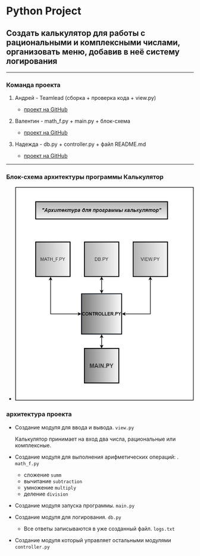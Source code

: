 # Python Project

## Создать калькулятор для работы с рациональными и комплексными числами, организовать меню, добавив в неё систему логирования
***
### Команда проекта

1. Андрей - Teamlead (сборка + проверка кода + view.py)
    * [проект на GitHub](https://github.com/AZavershinskiy/Calculator_sem07.git)

2. Валентин - math_f.py + main.py + блок-схема 
    * [проект на GitHub](https://github.com/ValentinGolban99/Calculator_sem07.git)

3. Надежда - db.py + controller.py + файл README.md
    * [проект на GitHub](https://github.com/NadezhdaBrin/Calculator_sem07.git)

***
 ### Блок-схема архитектуры программы Калькулятор
* ![Блок-схема архитектуры программы Калькулятор](block_diagram.png)



### архитектура проекта

* Создание модуля для ввода и вывода. `view.py`

   Калькулятор принимает на вход два числа, рациональные или комплексные.

* Создание модуля для выполнения арифметических операций: . `math_f.py`
    - сложение   `summ`
    - вычитание  `subtraction`
    - умножение  `multiply`
    - деление    `division`

* Создание модуля запуска программы. `main.py`

* Создание модуля для логирования. `db.py`
    - Все ответы записываются в уже созданный файл. `logs.txt`

* Создание модуля который управляет остальными модулями  `controller.py`
 

